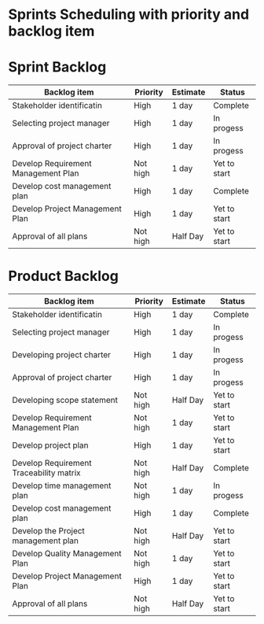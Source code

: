 # Sprints Scheduling with  priority and backlog item



# Sprint Backlog

| Backlog item|Priority|Estimate|Status|
|-----|--------|-----------|---------|
|Stakeholder identificatin|High|1 day|Complete|
|Selecting project manager|High|1 day|In progess|
|Approval of project charter|High|1 day|In progess|
|Develop Requirement Management Plan|Not high|1 day|Yet to start|
|Develop cost management plan|High|1 day|Complete|
|Develop Project Management Plan|High|1 day|Yet to start|
|Approval of all plans |Not high|Half Day|Yet to start|




  

# Product Backlog

| Backlog item|Priority|Estimate|Status|
|-----|--------|-----------|---------|
|Stakeholder identificatin|High|1 day|Complete|
|Selecting project manager|High|1 day|In progess|
|Developing project charter|High|1 day|In progess|
|Approval of project charter|High|1 day|In progess|
|Developing scope statement|Not high|Half Day|Yet to start|
|Develop Requirement Management Plan|Not high|1 day|Yet to start|
|Develop project plan|High|1 day|Yet to start|In progess|
|Develop Requirement Traceability matrix|Not high|Half Day|Complete|
|Develop time management plan|Not high|1 day|In progess|
|Develop cost management plan|High|1 day|Complete|
|Develop the Project management plan|Not high|Half Day|Yet to start|
|Develop Quality Management Plan|Not high|1 day|Yet to start|
|Develop Project Management Plan|High|1 day|Yet to start|
|Approval of all plans |Not high|Half Day|Yet to start|




